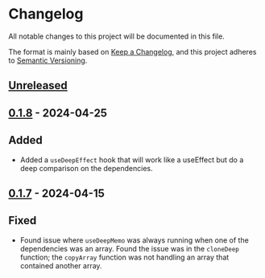 # Changelog

All notable changes to this project will be documented in this file.

The format is mainly based on [Keep a Changelog](https://keepachangelog.com/en/1.0.0/),
and this project adheres to [Semantic Versioning](https://semver.org/spec/v2.0.0.html).

## [Unreleased]

## [0.1.8] - 2024-04-25

## Added

- Added a `useDeepEffect` hook that will work like a useEffect but do a deep comparison on the dependencies.

## [0.1.7] - 2024-04-15

## Fixed

- Found issue where `useDeepMemo` was always running when one of the dependencies was an array. Found the issue was in the `cloneDeep` function; the `copyArray` function was not handling an array that contained another array.

[unreleased]: https://github.com/Beehive-Software-Consultants/beesoft-common/compare/v0.1.8...develop
[0.1.7]: https://github.com/Beehive-Software-Consultants/beesoft-common/releases/tag/v0.1.7

[0.1.8]: https://github.com/Beehive-Software-Consultants/beesoft-common/releases/tag/v0.1.8
